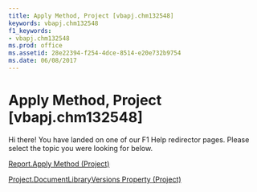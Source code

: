 ```yaml
---
title: Apply Method, Project [vbapj.chm132548]
keywords: vbapj.chm132548
f1_keywords:
- vbapj.chm132548
ms.prod: office
ms.assetid: 28e22394-f254-4dce-8514-e20e732b9754
ms.date: 06/08/2017
---
```



# Apply Method, Project [vbapj.chm132548]

Hi there! You have landed on one of our F1 Help redirector pages. Please select the topic you were looking for below.

[Report.Apply Method (Project)](http://msdn.microsoft.com/library/4461da82-5bd6-2d9b-0d39-35875c2cee36%28Office.15%29.aspx)

[Project.DocumentLibraryVersions Property (Project)](http://msdn.microsoft.com/library/62203de2-cff4-0af7-944c-9df79710dbc8%28Office.15%29.aspx)


